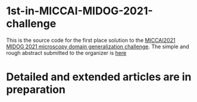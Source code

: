 # 1st-in-MICCAI-MIDOG-2021-challenge

This is the source code for the first place solution to the [MICCAI2021 MIDOG 2021 microscopy domain generalization challenge](https://midog2021.grand-challenge.org/).
The simple and rough abstract submitted to the organizer is [here](https://arxiv.org/abs/2109.00957)

# Detailed and extended articles are in preparation
